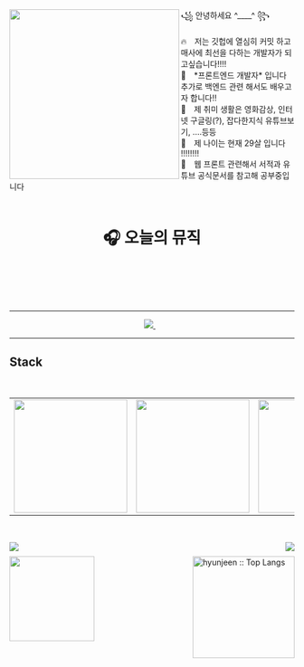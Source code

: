 <div align='center'>
    <img align="left" width="300" src="https://i.postimg.cc/jSbsYbgK/octocat-1607474030530.png">    
    <div align='left'>꧁ 안녕하세요 ^____^ ꧂<br><br>
  🔥　저는 깃헙에 열심히 커밋 하고 매사에 최선을 다하는 개발자가 되고싶습니다!!!! <br> 
  🌁　*프론트엔드 개발자* 입니다 추가로 백엔드 관련 해서도 배우고자 합니다!! <br>
  🏓　제 취미 생활은 영화감상, 인터넷 구글링(?), 잡다한지식 유튜브보기, ....등등 <br>
  👦　제 나이는 현재 29살 입니다 !!!!!!!!<br>
  📖　웹 프론트 관련해서 서적과 유튜브 공식문서를 참고해 공부중입니다  <br>
        <div align='center'>
  　<h1>🎧 오늘의 뮤직</h1> <br>
            <img src='https://spotify-github-profile.vercel.app/api/view?uid=31tselfsk7b6xfyl7jxy6w3lbh3q&cover_image=true&theme=novatorem&show_offline=false&background_color=121212&bar_color=53b14f&bar_color_cover=true' alt=''spotify/></div>
    </div>
    <br>
</div>
<p>　　　　　　　　　　　　　　　　　　　　　　　　　　　　　　　　　　　　　　　　　　　　　　　　　　　　　　　　　　　　　　　　　　　　　　　　　　　　　　　　　　　　　　　　　　　　　　</p>
<hr>
<p align='center'>

  <a href="mailto:dev.hyunjeen@gmail.com">
    <img src="https://img.shields.io/badge/email me-%231DA1F3.svg?&style=for-the-badge&logo=gmail&logoColor=white" />
  </a>&nbsp;&nbsp;
</p>
<hr>
<h2 font-weight="bold">Stack</h2>
<br>
<table>
  <tr>
    <td><img src="https://cdn.iconscout.com/icon/free/png-128/react-1175109.png" width="200"></td>
    <td><img src="https://cdn.iconscout.com/icon/free/png-128/nodejs-2-226035.png" width="200"></td>
    <td><img src="https://cdn.iconscout.com/icon/free/png-128/javascript-1-225993.png" width="200"></td>
    <td><img src="https://cdn.iconscout.com/icon/free/png-128/html5-40-1175193.png" width="200"></td>
    <td><img src="https://cdn.iconscout.com/icon/free/png-128/css3-11-1175239.png" width="200"></td>
    <td><img src="https://cdn.iconscout.com/icon/free/png-128/sass-13-1175092.png" width="200"></td>
    <td><img src="https://cdn.iconscout.com/icon/free/png-128/git-18-1175219.png" width="200"></td>
    <td><img src="https://cdn.iconscout.com/icon/free/png-128/mongodb-4-1175139.png" width="200"></td>
   </tr>
</table>

<br>

<p></p>
<img align="left" src="https://visitor-badge.laobi.icu/badge?page_id=hyunjeen.hyunjeen" />
<img align="right" src="https://img.shields.io/github/followers/hyunjeen?label=Follow&style=social" />
<h1 align="center"></h1>
<img align="left" height="150px" src="https://github-readme-stats.vercel.app/api?username=hyunjeen&show_icons=true&theme=merko&count_private=true" />
<img align="right" height="180px" src="https://github-readme-stats.vercel.app/api/top-langs/?username=hyunjeen&count_private=true&langs_count=10&theme=tokyonight&layout=compact&hide=html,css" alt="hyunjeen :: Top Langs" />
<img height="150px" />
